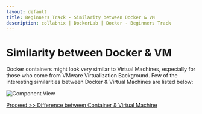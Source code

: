 ```yaml
---
layout: default
title: Beginners Track - Similarity between Docker & VM
description: collabnix | DockerLab | Docker - Beginners Track
---
```


# Similarity between Docker & VM

Docker containers might look very similar to Virtual Machines, especially for those who come from VMware Virtualization Background. Few of the interesting similarities between Docker & Virtual Machines are listed below:

![Component View](https://raw.githubusercontent.com/collabnix/dockerlabs/master/beginners/docker/images/vm-docker6.png)

[Proceed >> Difference between Container & Virtual Machine](https://github.com/collabnix/dockerlabs/blob/master/beginners/difference-vm-containers.md)
